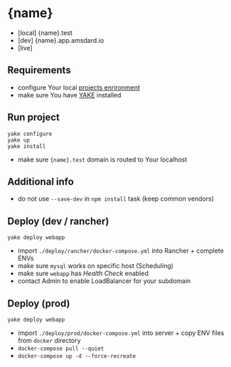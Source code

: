 {name}
========================
* [local] {name}.test
* [dev] {name}.app.amsdard.io
* [live] 

Requirements
---
 * configure Your local [projects enrironment](https://bitbucket.org/as-docker/projects-environment)
 * make sure You have [YAKE](https://yake.amsdard.io/) installed


Run project
---
```
yake configure
yake up
yake install
```
* make sure `{name}.test` domain is routed to Your localhost


Additional info
---
* do not use `--save-dev` in `npm install` task (keep common vendors)


Deploy (dev / rancher)
---
```
yake deploy webapp
```
* import `./deploy/rancher/docker-compose.yml` into Rancher + complete ENVs
* make sure `mysql` works on specific host (Scheduling)
* make sure `webapp` has *Health Check* enabled
* contact Admin to enable LoadBalancer for your subdomain


Deploy (prod)
---
```
yake deploy webapp
```
* import `./deploy/prod/docker-compose.yml` into server + copy ENV files from `docker` directory
* `docker-compose pull --quiet`
* `docker-compose up -d --force-recreate`

